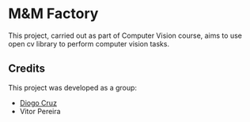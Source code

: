 # M&M Factory
This project, carried out as part of Computer Vision course, aims to use open cv library to perform computer vision tasks.

## Credits
This project was developed as a group:

- [Diogo Cruz](https://github.com/diogocruz22)
- Vitor Pereira
